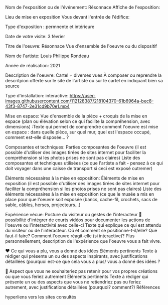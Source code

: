 Nom de l'exposition ou de l'événement: Résonnace	                              Affiche de l'exposition:

Lieu de mise en exposition	                                                    Vous devant l'entrée de l'édifice:

Type d'exposition : permnente et intérieure	

Date de votre visite: 3 février		

Titre de l'oeuvre: Résonnace	Vue d'ensemble de l'oeuvre ou du dispositif	

Nom de l'artiste: Louis Philippe Rondeau		

Année de réalisation:	2021	

Description de l'oeuvre:	Cartel + diverses vues	À composer ou reprendre la descritpion offerte sur le site de l'artiste ou sur le cartel en indiquant bien sa source

Type d'installation: interactive:               https://user-images.githubusercontent.com/112128387/218104370-61b6964a-bec8-43f3-8747-2e31cd9b70e1.mp4

Mise en espace:	Vue d'ensemble de la pièce + croquis de la mise en espace (plan ou élévation selon ce qui facilite la compréhension, avec dimensions)	:Texte qui permet de comprendre comment l'oeuvre est mise en espace : dans quelle pièce, sur quel mur, quel est l'espace occupé, comment est-elle disposée... ?

Composantes et techniques:	Parties composantes de l'oeuvre (il est possible d'utiliser des images tirées de sites internet pour faciliter la compréhension si les photos prises ne sont pas claires)	Liste des composantes et techniques utilisées (ce que l'artiste a fait - pensez à ce qui doit voyager dans une caisse de transport si ceci est exposé outremer)

Éléments nécessaires à la mise en exposition:	Éléments de mise en exposition (il est possible d'utiliser des images tirées de sites internet pour faciliter la compréhension si les photos prises ne sont pas claires)	Liste des éléments nécessaires à la mise en exposition (ce que le musée a mis en place pour que l'oeuvre soit exposée (bancs, cache-fil, crochets, sacs de sable, câbles, herses, projecteurs...)

Expérience vécue:	Posture du visiteur ou gestes de l'interacteur 🎥 possibilité d'intégrer de courts vidéos pour documenter les actions de l'oeuvre ou l'interactivité avec celle-ci	Texte qui explique ce qui est attendu du visiteur ou de l'interacteur. Où et comment se positionne-t-il/elle? Que faut-il faire? Comment l'oeuvre réagit-elle (si interactive)? Plus personnellement, description de l'expérience que l'oeuvre vous a fait vivre.

❤️ Ce qui vous a plu, vous a donné des idées	Éléments pertinents	Texte à rédiger qui présente un ou des aspects inspirants, avec justifications détaillées (pourquoi est-ce que cela vous a plus/ vous a donné des idées ?

🤔 Aspect que vous ne souhaiteriez pas retenir pour vos propres créations ou que vous feriez autrement	Éléments pertinents	Texte à rédiger qui présente un ou des aspects que vous ne retiendriez pas ou feriez autrement, avec justifications détaillées (pourquoi? comment?)
Références		

hyperliens vers les sites consultés
